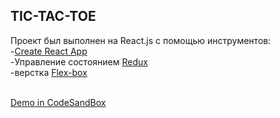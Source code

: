 ## TIC-TAC-TOE

Проект был выполнен на React.js с помощью инструментов:<br />
-[Create React App](https://github.com/facebook/create-react-app)<br />
-Управление состоянием [Redux](https://github.com/reduxjs/redux)<br/>
-верстка [Flex-box](https://developer.mozilla.org/ru/docs/Learn/CSS/CSS_layout/Flexbox)</br>
<br />

[Demo in CodeSandBox](https://codesandbox.io/s/tic-dso5p)

